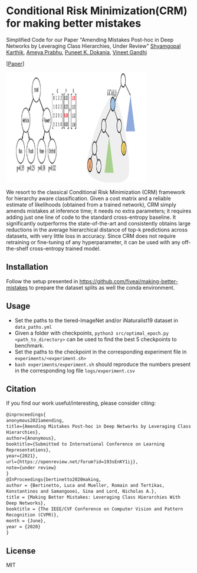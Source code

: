 # Conditional Risk Minimization(CRM) for making better mistakes
Simplified Code for our Paper "Amending Mistakes Post-hoc in Deep Networks by Leveraging Class Hierarchies, Under Review"
[Shyamgopal Karthik](https://github.com/sgk98), [Ameya Prabhu](https://drimpossible.github.io), [Puneet K. Dokania](https://puneetkdokania.github.io), [Vineet Gandhi](https://faculty.iiit.ac.in/~vgandhi/)

[[Paper](https://openreview.net/pdf?id=193sEnKY1ij)]

<a href="url"><img src="https://github.com/sgk98/CRM-Better-Mistakes/blob/main/CRM_figure.png" height="300" width="381" ></a>

We resort to the classical Conditional Risk Minimization (CRM) framework for hierarchy aware classification. Given a cost matrix and a reliable estimate of likelihoods (obtained from a trained network), CRM simply amends mistakes at inference time; it needs no extra parameters; it requires adding just one line of code to the standard cross-entropy baseline. It significantly outperforms the state-of-the-art and consistently obtains large reductions in the average hierarchical distance of top-k predictions across datasets, with very little loss in accuracy. Since CRM does not require retraining or fine-tuning of any hyperparameter, it can be used with any off-the-shelf cross-entropy trained model. 


## Installation 
Follow the setup presented in https://github.com/fiveai/making-better-mistakes to prepare the dataset splits as well the conda environment.

## Usage
 - Set the paths to the tiered-ImageNet and/or iNaturalist19 dataset in `data_paths.yml`
 - Given a folder with checkpoints, `python3 src/optimal_epoch.py <path_to_directory>` can be used to find the best 5 checkpoints to benchmark.
 - Set the paths to the checkpoint in the corresponding experiment file in `experiments/<experiment.sh>`
 - `bash experiments/experiment.sh` should reproduce the numbers present in the corresponding log file `logs/experiment.csv`
 
## Citation

If you find our work useful/interesting, please consider citing:
```
@inproceedings{
anonymous2021amending,
title={Amending Mistakes Post-hoc in Deep Networks by Leveraging Class Hierarchies},
author={Anonymous},
booktitle={Submitted to International Conference on Learning Representations},
year={2021},
url={https://openreview.net/forum?id=193sEnKY1ij},
note={under review}
}
@InProceedings{bertinetto2020making,
author = {Bertinetto, Luca and Mueller, Romain and Tertikas, Konstantinos and Samangooei, Sina and Lord, Nicholas A.},
title = {Making Better Mistakes: Leveraging Class Hierarchies With Deep Networks},
booktitle = {The IEEE/CVF Conference on Computer Vision and Pattern Recognition (CVPR)},
month = {June},
year = {2020}
} 

```

## License
MIT

